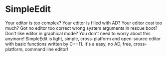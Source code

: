 # SimpleEdit
Your editor is too complex?
Your editor is filled with AD?
Your editor cost too much?
Got no editor too correct wrong system arguments in rescue boot?
Don't like editor in graphical mode?
You don't need to worry about this anymore!
SimpleEdit is light, simple, cross-platform and open-source editor with basic functions written by C++11.
It's a easy, no AD, free, cross-platform, command line editor!
